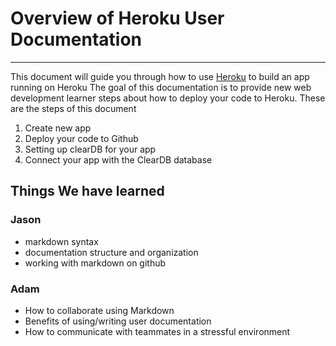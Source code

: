 # Overview of Heroku User Documentation
*******
This document will guide you through how to use [Heroku](https://www.heroku.com/) to build an app running on Heroku
The goal of this documentation is to provide new web development learner steps about how to deploy your code to Heroku.
These are the steps of this document
1. Create new app
2. Deploy your code to Github
3. Setting up clearDB for your app
4. Connect your app with the ClearDB database


## Things We have learned #

### Jason ###
- markdown syntax
- documentation structure and organization
- working with markdown on github
### Adam ###
- How to collaborate using Markdown
- Benefits of using/writing user documentation
- How to communicate with teammates in a stressful environment



